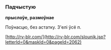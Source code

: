 ### Падчыстую
**прыслоўе, размоўнае**

Поўнасцю, без астатку. З'елі ўсё п.

<a rel="author">[http://rv-blr.com/](http://rv-blr.com/slounik.jsp?letterId=0&maskId=0&pageId=2062)</a>
